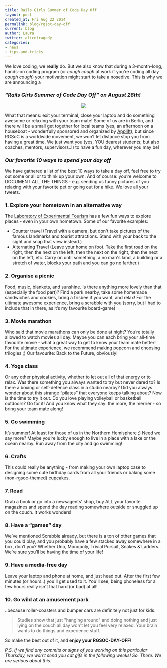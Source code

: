 ```yaml
---
title: Rails Girls Summer of Code Day Off
layout: post
created_at: Fri Aug 22 2014
permalink: blog/rgsoc-day-off
current: blog
author: Laura
twitter: alicetragedy
categories:
- news
- tips-and-tricks
---
```


We love coding, we **really** do. But we also know that during a 3-month-long, hands-on coding program (or *cough cough* at work if you’re coding all day *cough cough*) your motivation might start to take a nosedive. This is why we are announcing a

### *“Rails Girls Summer of Code Day Off” on **August 28th**!*

<div align="center"><img src="https://cloud.githubusercontent.com/assets/1711357/4011384/b55fe45c-2a03-11e4-9459-a4ef28d8b130.gif"></div>

What that means: exit your terminal, close your laptop and do something awesome or relaxing with your team mate! Some of us are in Berlin, and there will be a small get together for local teams (yes, an afternoon on a houseboat - wonderfully sponsored and organized by [Applift](http://www.applift.com/?gclid=CNuxwer_psACFYrpwgodBD8A0Q)); but since RGSoC is a worldwide movement, we won’t let distance stop you from having a great time. We just want you (yes, YOU dearest students; but also coaches, mentors, supervisors..!) to have a fun day, wherever you may be!

### *Our favorite 10 ways to spend your day off*

We have gathered a list of the best 10 ways to take a day off, feel free to try out some or all or to think up your own. And of course: you’re welcome to DOCUMENT ALL THE THINGS - e.g. sending us funny pictures of you relaxing with your favorite pet or going out for a hike. We love all your tweets.

### 1. Explore your hometown in an alternative way
The [Laboratory of Experimental Tourism](http://www.latourex.org) has a few fun ways to explore places - even in your own hometown. Some of our favorite examples:  
- Counter travel (Travel with a camera, but don't take pictures of the famous landmarks and tourist attractions. Stand with your back to the sight and snap that view instead.)  
- Alternating Travel (Leave your home on foot. Take the first road on the right, then the next on the left, then the next on the right, then the next on the left, etc. Carry on until something, a no man's land, a building or a stretch of water, blocks your path and you can go no farther.)
  
### 2. Organise a picnic
Food, music, blankets, and sunshine. Is there anything more lovely than that (especially the food part)? Find a park nearby, take some homemade sandwiches and cookies, bring a frisbee if you want, and relax! For the ultimate awesome experience, bring a scrabble with you (sorry, but I had to include that in there, as it’s my favourite board-game)
  
### 3. Movie marathon
Who said that movie marathons can only be done at night? You’re totally allowed to watch movies all day. Maybe you can each bring your all-time favourite movie - what a great way to get to know your team mate better! For the ultimate experience, we recommend making popcorn and choosing trilogies ;) Our favourite: Back to the Future, obviously! 
  
### 4. Yoga class
Or any other physical activity, whether to let out all of that energy or to relax. Was there something you always wanted to try but never dared to? Is there a boxing or self-defence class in a studio nearby? Did you always wonder about this strange “pilates” that everyone keeps talking about? Now is the time to try it out. Do you love playing volleyball or basketball outdoors? Go for it! And you know what they say: the more, the merrier - so bring your team mate along!
  
### 5. Go swimming
It’s summer! At least for those of us in the Northern Hemisphere ;) Need we say more? Maybe you’re lucky enough to live in a place with a lake or the ocean nearby. Run away from the city and go swimming!
  
### 6. Crafts
This could really be anything - from making your own laptop case to designing some cute birthday cards from all your friends or baking some (non-rgsoc-themed) cupcakes. 

### 7. Read
Grab a book or go into a newsagents' shop, buy ALL your favorite magazines and spend the day reading somewhere outside or snuggled up on the couch. It works wonders!
  
### 8. Have a “games” day
We’ve mentioned Scrabble already, but there is a ton of other games that you could play, and you probably have a few stacked away somewhere in a box, don’t you? Whether Uno, Monopoly, Trivial Pursuit, Snakes & Ladders.. We’re sure you’ll be having the time of your life!

### 9. Have a media-free day
Leave your laptop and phone at home, and just head out. After the first few minutes (or hours..) you'll get used to it. You'll see, being phoneless for a few hours really isn't that hard (or bad) at all! 
  
### 10. Go wild at an amusement park
..because roller-coasters and bumper cars are definitely not just for kids.

<blockquote>Studies show that just "hanging around" and doing nothing and just lying on the couch all day won't let you feel very relaxed. Your brain wants to do things and experience stuff.</blockquote>

So make the best out of it, and **enjoy your RGSOC-DAY-OFF**!

*P.S. If we find any commits or signs of you working on this particular Thursday, we won't send you cat gifs in the following weeks! So. There. We are serious about this.*
